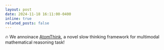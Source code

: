 ```yaml
---
layout: post
date: 2024-11-18 16:11:00-0400
inline: true
related_posts: false
---
```


:fire: We annoinace [AtomThink](https://arxiv.org/html/2411.11930v3), a novel slow thinking framework for multimodal mathematical reasoning task!
